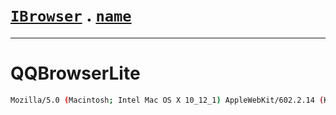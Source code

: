 # [`IBrowser`](/api/main/get-browser.md) . [`name`](../name.md)
---
# QQBrowserLite

```sh
Mozilla/5.0 (Macintosh; Intel Mac OS X 10_12_1) AppleWebKit/602.2.14 (KHTML, like Gecko) Version/10.0.1 Safari/602.2.14 QQBrowserLite/1.1.0
```
